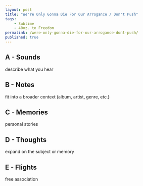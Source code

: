 ```yaml
---
layout: post
title: "We're Only Gonna Die For Our Arrogance / Don't Push"
tags:
    - Sublime
    - 40oz. to Freedom
permalink: /were-only-gonna-die-for-our-arrogance-dont-push/
published: true
---
```


## A - Sounds

describe what you hear

## B - Notes

fit into a broader context (album, artist, genre, etc.)

## C - Memories

personal stories

## D - Thoughts

expand on the subject or memory

## E - Flights

free association
